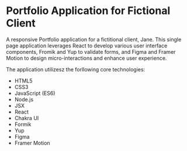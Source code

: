 # Portfolio Application for Fictional Client

A responsive Portfolio application for a fictitional client, Jane. This single page application leverages React to develop various user interface components, Fromik and Yup to validate forms, and Figma and Framer Motion to design micro-interactions and enhance user experience.

The application utilizesz the forllowing core technologies:
- HTML5
- CSS3
- JavaScript (ES6)
- Node.js
- JSX
- React
- Chakra UI
- Formik
- Yup
- Figma
- Framer Motion